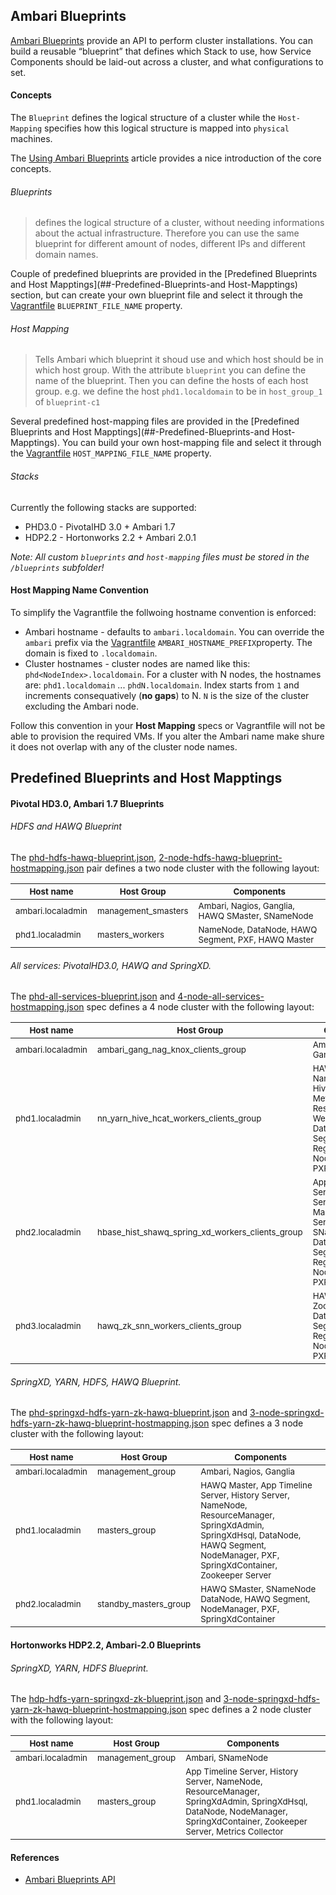 ## Ambari Blueprints

[Ambari Blueprints](http://docs.hortonworks.com/HDPDocuments/Ambari-1.7.0.0/Ambari_Doc_Suite/ADS_v170.html#ref-63312e0d-d7f1-42b7-9a7e-1663357087f6) provide an API to perform cluster installations. You can build a reusable “blueprint” that defines which Stack to use, how Service Components should be laid-out across a cluster, and what configurations to set.

#### Concepts
The `Blueprint` defines the logical structure of a cluster while the `Host-Mapping` specifies how this logical structure is mapped into `physical` machines. 

The [Using Ambari Blueprints](https://blog.codecentric.de/en/2014/05/lambda-cluster-provisioning/) article provides a nice introduction of the core concepts.

###### Blueprints
> defines the logical structure of a cluster, without needing informations about the actual infrastructure. Therefore you can use the same blueprint for different amount of nodes, different IPs and different domain names.

Couple of predefined blueprints are provided in the [Predefined Blueprints and Host Mapptings](##-Predefined-Blueprints-and Host-Mapptings) section, but can create your own blueprint file and select it through the [Vagrantfile](../Vagrantfile) `BLUEPRINT_FILE_NAME` property. 

###### Host Mapping
> Tells Ambari which blueprint it shoud use and which host should be in which host group. With the attribute `blueprint` you can define the name of the blueprint. Then you can define the hosts of each host group. e.g. we define the host `phd1.localdomain` to be in `host_group_1` of `blueprint-c1` 

Several predefined host-mapping files are provided in the [Predefined Blueprints and Host Mapptings](##-Predefined-Blueprints-and Host-Mapptings). You can build your own host-mapping file and select it through the [Vagrantfile](../Vagrantfile) `HOST_MAPPING_FILE_NAME` property. 

###### Stacks
Currently the following stacks are supported: 
* PHD3.0 - PivotalHD 3.0 + Ambari 1.7
* HDP2.2 - Hortonworks 2.2 + Ambari 2.0.1

_Note: All custom `blueprints` and `host-mapping` files must be stored in the `/blueprints` subfolder!_

#### Host Mapping Name Convention
To simplify the Vagrantfile the follwoing hostname convention is enforced:

* Ambari hostname - defaults to `ambari.localdomain`. You can override the `ambari` prefix via the [Vagrantfile](../Vagrantfile) `AMBARI_HOSTNAME_PREFIX`property. The domain is fixed to `.localdomain`. 
* Cluster hostnames - cluster nodes are named like this: `phd<NodeIndex>.localdomain`. For a cluster with N nodes, the hostnames are: `phd1.localdomain` ... `phdN.localdomain`. Index starts from `1` and increments consequatively (**no gaps**) to N. `N` is the size of the cluster excluding the Ambari node.

Follow this convention in your **Host Mapping** specs or Vagrantfile will not be able to provision the required VMs. If you alter the Ambari name make shure it does not overlap with any of the cluster node names. 

## Predefined Blueprints and Host Mapptings

#### Pivotal HD3.0, Ambari 1.7 Blueprints

###### HDFS and HAWQ Blueprint 
The [phd-hdfs-hawq-blueprint.json](phd-hdfs-hawq-blueprint.json),  [2-node-hdfs-hawq-blueprint-hostmapping.json](2-node-hdfs-hawq-blueprint-hostmapping.json) pair defines a two node cluster with the following layout:
<table>
	<thead>
		<tr>
			<th><sub>Host name</sub></th>
			<th><sub>Host Group</sub></th>
			<th><sub>Components</sub></th>
		</tr>
	</thead>
	<tbody>
		<tr>
			<td><sub>ambari.localadmin</sub></td>
			<td><sub>management_smasters</sub></td>
			<td><sub>Ambari, Nagios, Ganglia, HAWQ SMaster, SNameNode</sub></td>
		</tr>
		<tr>
			<td><sub>phd1.localadmin</sub></td>
			<td><sub>masters_workers</sub></td>
			<td><sub>NameNode, DataNode, HAWQ Segment, PXF, HAWQ Master</sub></td>
		</tr>
	</tbody>
</table>	

###### All services: PivotalHD3.0, HAWQ and SpringXD. 
The [phd-all-services-blueprint.json](phd-all-services-blueprint.json) and [4-node-all-services-hostmapping.json](4-node-all-services-hostmapping.json) spec defines a 4 node cluster with the following layout:
<table>
	<thead>
		<tr>
			<th><sub>Host name</sub></th>
			<th><sub>Host Group</sub></th>
			<th><sub>Components</sub></th>
		</tr>
	</thead>
	<tbody>
		<tr>
			<td><sub>ambari.localadmin</sub></td>
			<td><sub>ambari_gang_nag_knox_clients_group</sub></td>
			<td><sub>Ambari, Nagios, Ganglia</sub></td>
		</tr>
		<tr>
			<td><sub>phd1.localadmin</sub></td>
			<td><sub>nn_yarn_hive_hcat_workers_clients_group</sub></td>
			<td><sub>HAWQ SMaster, NameNode, HiveServer2, Hive Metastore, ResourceManager, WebHCat Server, DataNode, HAWQ Segment, RegionServer, NodeManager, PXF</sub></td>
		</tr>
		<tr>
			<td><sub>phd2.localadmin</sub></td>
			<td><sub>hbase_hist_shawq_spring_xd_workers_clients_group</sub></td>
			<td><sub>App Timeline Server, History Server, HBase Master, Oozie Server, SNameNode, DataNode, HAWQ Segment, RegionServer, NodeManager, PXF</sub></td>
		</tr>		
		<tr>
			<td><sub>phd3.localadmin</sub></td>
			<td><sub>hawq_zk_snn_workers_clients_group</sub></td>
			<td><sub>HAWQ Master, Zookeeper Server, DataNode, HAWQ Segment, RegionServer, NodeManager, PXF</sub></td>
		</tr>		
	</tbody>
</table>


###### SpringXD, YARN, HDFS, HAWQ Blueprint. 
The [phd-springxd-hdfs-yarn-zk-hawq-blueprint.json](phd-springxd-hdfs-yarn-zk-hawq-blueprint.json) and [3-node-springxd-hdfs-yarn-zk-hawq-blueprint-hostmapping.json](3-node-springxd-hdfs-yarn-zk-hawq-blueprint-hostmapping.json) spec defines a 3 node cluster with the following layout:
<table>
	<thead>
		<tr>
			<th><sub>Host name</sub></th>
			<th><sub>Host Group</sub></th>
			<th><sub>Components</sub></th>
		</tr>
	</thead>
	<tbody>
		<tr>
			<td><sub>ambari.localadmin</sub></td>
			<td><sub>management_group</sub></td>
			<td><sub>Ambari, Nagios, Ganglia</sub></td>
		</tr>
		<tr>
			<td><sub>phd1.localadmin</sub></td>
			<td><sub>masters_group</sub></td>
			<td><sub>HAWQ Master, App Timeline Server, History Server, NameNode, ResourceManager, SpringXdAdmin, SpringXdHsql, DataNode, HAWQ Segment, NodeManager, PXF, SpringXdContainer, Zookeeper Server</sub></td>
		</tr>
		<tr>
			<td><sub>phd2.localadmin</sub></td>
			<td><sub>standby_masters_group</sub></td>
			<td><sub>HAWQ SMaster, SNameNode DataNode, HAWQ Segment, NodeManager, PXF, SpringXdContainer</sub></td>
		</tr>		
	</tbody>
</table>

#### Hortonworks HDP2.2, Ambari-2.0 Blueprints

###### SpringXD, YARN, HDFS Blueprint. 
The [hdp-hdfs-yarn-springxd-zk-blueprint.json](hdp-hdfs-yarn-springxd-zk-blueprint.json) and [3-node-springxd-hdfs-yarn-zk-hawq-blueprint-hostmapping.json](3-node-springxd-hdfs-yarn-zk-hawq-blueprint-hostmapping.json) spec defines a 2 node cluster with the following layout:
<table>
	<thead>
		<tr>
			<th><sub>Host name</sub></th>
			<th><sub>Host Group</sub></th>
			<th><sub>Components</sub></th>
		</tr>
	</thead>
	<tbody>
		<tr>
			<td><sub>ambari.localadmin</sub></td>
			<td><sub>management_group</sub></td>
			<td><sub>Ambari, SNameNode</sub></td>
		</tr>
		<tr>
			<td><sub>phd1.localadmin</sub></td>
			<td><sub>masters_group</sub></td>
			<td><sub>App Timeline Server, History Server, NameNode, ResourceManager, SpringXdAdmin, SpringXdHsql, DataNode, NodeManager, SpringXdContainer, Zookeeper Server, Metrics Collector</sub></td>
		</tr>
	</tbody>
</table>

#### References 
* [Ambari Blueprints API](https://cwiki.apache.org/confluence/display/AMBARI/Blueprints)
